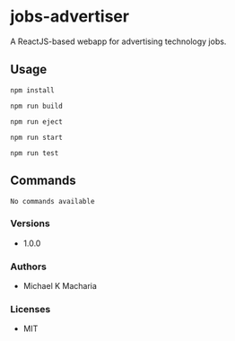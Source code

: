 # jobs-advertiser

A ReactJS-based webapp for advertising technology jobs.

## Usage

```
npm install

npm run build

npm run eject

npm run start

npm run test
```

## Commands

```
No commands available
```

### Versions

- 1.0.0

### Authors

- Michael K Macharia

### Licenses

- MIT
